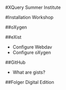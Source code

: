 #XQuery Summer Institute

#Installation Workshop

##oXygen



##eXist

* Configure Webdav
* Configure oXygen 

##GitHub

* What are gists?

##Folger Digital Edition

